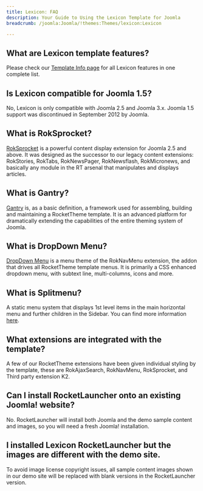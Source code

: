 ```yaml
---
title: Lexicon: FAQ
description: Your Guide to Using the Lexicon Template for Joomla
breadcrumb: /joomla:Joomla/!themes:Themes/lexicon:Lexicon

---
```


What are Lexicon template features?
-----

Please check our [Template Info page][features] for all Lexicon features in one complete list.

Is Lexicon compatible for Joomla 1.5?
-----

No, Lexicon is only compatible with Joomla 2.5 and Joomla 3.x. Joomla 1.5 support was discontinued in September 2012 by Joomla.

What is RokSprocket?
-----

[RokSprocket][roksprocket] is a powerful content display extension for Joomla 2.5 and above. It was designed as the successor to our legacy content extensions: RokStories, RokTabs, RokNewsPager, RokNewsflash, RokMicronews, and basically any module in the RT arsenal that manipulates and displays articles.

What is Gantry?
-----

[Gantry][gantry] is, as a basic definition, a framework used for assembling, building and maintaining a RocketTheme template. It is an advanced platform for dramatically extending the capabilities of the entire theming system of Joomla.

What is DropDown Menu?
-----

[DropDown Menu][dropdown] is a menu theme of the RokNavMenu extension, the addon that drives all RocketTheme template menus. It is primarily a CSS enhanced dropdown menu, with subtext line, multi-columns, icons and more.

What is Splitmenu?
-----

A static menu system that displays 1st level items in the main horizontal menu and further children in the Sidebar. You can find more information [here][splitmenu].

What extensions are integrated with the template?
-----

A few of our RocketTheme extensions have been given individual styling by the template, these are RokAjaxSearch, RokNavMenu, RokSprocket, and Third party extension K2.

Can I install RocketLauncher onto an existing Joomla! website?
-----

No. RocketLauncher will install both Joomla and the demo sample content and images, so you will need a fresh Joomla! installation.

I installed Lexicon RocketLauncher but the images are different with the demo site.
-----

To avoid image license copyright issues, all sample content images shown in our demo site will be replaced with blank versions in the RocketLauncher version.

[gantry]: http://gantry-framework.org/
[features]: http://demo.rockettheme.com/joomla-templates/lexicon/index.php/features/features-overview
[font]: http://www.fontsquirrel.com/fonts/Raleway
[forum]: http://www.rockettheme.com/forum/joomla-template-lexicon
[roksprocket]: http://www.rockettheme.com/joomla/extensions/roksprocket
[dropdown]: http://demo.rockettheme.com/joomla-templates/lexicon/features/menu-options
[splitmenu]: http://demo.rockettheme.com/joomla-templates/lexicon/features/menu-options
